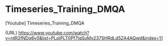 # Timeseries_Training_DMQA
[Youtube] Timeseries_Training_DMQA

(URL) https://www.youtube.com/watch?v=rdR2fNDq6v0&list=PLpIPLT0Pf7IqSuMx237SHRdLd5ZA4AQwd&index=11
